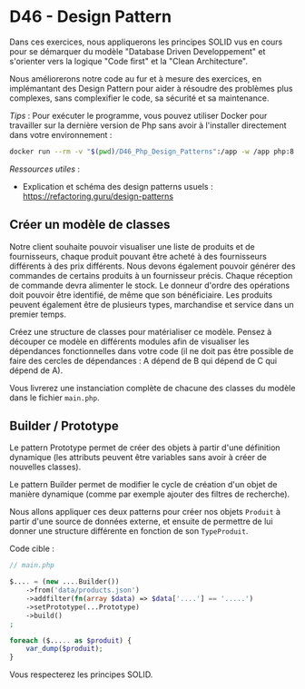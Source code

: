 # D46 - Design Pattern

Dans ces exercices, nous appliquerons les principes SOLID vus en cours pour se démarquer du modèle "Database Driven Developpement" et s'orienter vers la logique "Code first" et la "Clean Architecture".

Nous améliorerons notre code au fur et à mesure des exercices, en implémantant des Design Pattern pour aider à résoudre des problèmes plus complexes, sans complexifier le code, sa sécurité et sa maintenance.

*Tips* : Pour exécuter le programme, vous pouvez utiliser Docker pour travailler sur la dernière version de Php sans avoir à l'installer directement dans votre environnement :
```sh
docker run --rm -v "$(pwd)/D46_Php_Design_Patterns":/app -w /app php:8.4-cli-alpine php src/Application/main.php
```

*Ressources utiles* :
 - Explication et schéma des design patterns usuels : https://refactoring.guru/design-patterns

## Créer un modèle de classes

Notre client souhaite pouvoir visualiser une liste de produits et de fournisseurs, chaque produit pouvant être acheté à des fournisseurs différents à des prix différents.
Nous devons également pouvoir générer des commandes de certains produits à un fournisseur précis.
Chaque réception de commande devra alimenter le stock.
Le donneur d'ordre des opérations doit pouvoir être identifié, de même que son bénéficiaire.
Les produits peuvent également être de plusieurs types, marchandise et service dans un premier temps.

Créez une structure de classes pour matérialiser ce modèle. Pensez à découper ce modèle en différents modules afin de visualiser les dépendances fonctionnelles dans votre code (il ne doit pas être possible de faire des cercles de dépendances : A dépend de B qui dépend de C qui dépend de A).

Vous livrerez une instanciation complète de chacune des classes du modèle dans le fichier `main.php`.

## Builder / Prototype

Le pattern Prototype permet de créer des objets à partir d'une définition dynamique (les attributs peuvent être variables sans avoir à créer de nouvelles classes).

Le pattern Builder permet de modifier le cycle de création d'un objet de manière dynamique (comme par exemple ajouter des filtres de recherche).

Nous allons appliquer ces deux patterns pour créer nos objets `Produit` à partir d'une source de données externe, et ensuite de permettre de lui donner une structure différente en fonction de son `TypeProduit`.

Code cible :
```php
// main.php

$.... = (new ....Builder())
    ->from('data/products.json')
    ->addfilter(fn(array $data) => $data['....'] == '.....')
    ->setPrototype(...Prototype)
    ->build()
;

foreach ($..... as $produit) {
    var_dump($produit);
}

```

Vous respecterez les principes SOLID.
